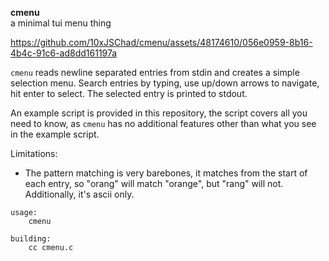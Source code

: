 **cmenu** 
<br> a minimal tui menu thing

https://github.com/10xJSChad/cmenu/assets/48174610/056e0959-8b16-4b4c-91c6-ad8dd161197a


```cmenu``` reads newline separated entries from stdin and creates a simple selection menu. Search entries by typing, use up/down arrows to navigate, hit enter to select.
The selected entry is printed to stdout.

An example script is provided in this repository, the script covers all you need to know, as ```cmenu``` has no additional features other than what you see in the example script.

Limitations:
* The pattern matching is very barebones, it matches from the start of each entry, so "orang" will match "orange", but "rang" will not. Additionally, it's ascii only.

```
usage:
    cmenu

building:
    cc cmenu.c
```
